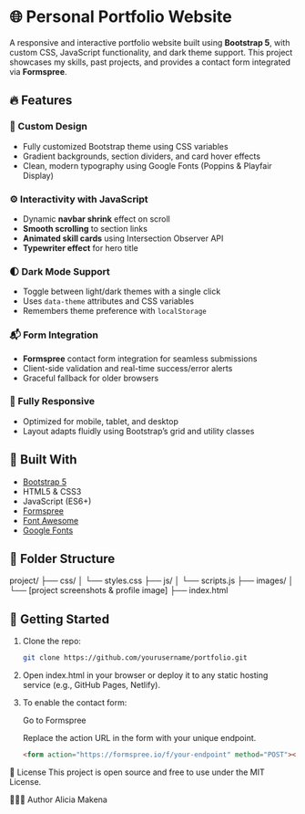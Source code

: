 # 🌐 Personal Portfolio Website

A responsive and interactive portfolio website built using **Bootstrap 5**, with custom CSS, JavaScript functionality, and dark theme support. This project showcases my skills, past projects, and provides a contact form integrated via **Formspree**.

## 🔥 Features

### 🎨 Custom Design

- Fully customized Bootstrap theme using CSS variables
- Gradient backgrounds, section dividers, and card hover effects
- Clean, modern typography using Google Fonts (Poppins & Playfair Display)

### ⚙️ Interactivity with JavaScript

- Dynamic **navbar shrink** effect on scroll
- **Smooth scrolling** to section links
- **Animated skill cards** using Intersection Observer API
- **Typewriter effect** for hero title

### 🌓 Dark Mode Support

- Toggle between light/dark themes with a single click
- Uses `data-theme` attributes and CSS variables
- Remembers theme preference with `localStorage`

### 📬 Form Integration

- **Formspree** contact form integration for seamless submissions
- Client-side validation and real-time success/error alerts
- Graceful fallback for older browsers

### 📱 Fully Responsive

- Optimized for mobile, tablet, and desktop
- Layout adapts fluidly using Bootstrap’s grid and utility classes

## 🧰 Built With

- [Bootstrap 5](https://getbootstrap.com/)
- HTML5 & CSS3
- JavaScript (ES6+)
- [Formspree](https://formspree.io/)
- [Font Awesome](https://fontawesome.com/)
- [Google Fonts](https://fonts.google.com/)

## 📁 Folder Structure

project/
├── css/
│ └── styles.css
├── js/
│ └── scripts.js
├── images/
│ └── [project screenshots & profile image]
├── index.html

## 🚀 Getting Started

1. Clone the repo:

   ```bash
   git clone https://github.com/yourusername/portfolio.git

   ```

2. Open index.html in your browser or deploy it to any static hosting service (e.g., GitHub Pages, Netlify).

3. To enable the contact form:

   Go to Formspree

   Replace the action URL in the form with your unique endpoint.

   ```html
   <form action="https://formspree.io/f/your-endpoint" method="POST"></form>
   ```

📝 License
This project is open source and free to use under the MIT License.

🙋🏽‍♀️ Author
Alicia Makena
